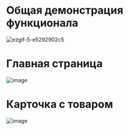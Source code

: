 # Общая демонстрация функционала
![ezgif-5-e5292902c5](https://github.com/sirgb1/flutter4/assets/96747393/8d1ea393-66d0-4a98-9e3e-4131a490069e)

# Главная страница
![image](https://github.com/sirgb1/flutter4/assets/96747393/8af3bee0-08dc-425c-907b-a1404bb1d6ee)

# Карточка с товаром
![image](https://github.com/sirgb1/flutter4/assets/96747393/5b08cb06-eb53-4979-a585-88c243de1f47)
